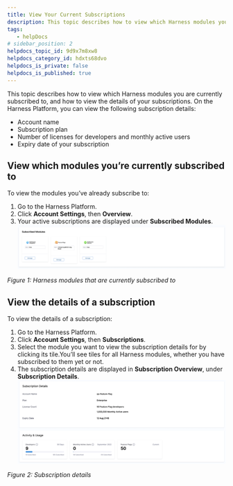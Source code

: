 ```yaml
---
title: View Your Current Subscriptions
description: This topic describes how to view which Harness modules you are currently subscribed to, and how to view the details of your subscriptions. On the Harness Platform, you can view the following subscrip…
tags: 
   - helpDocs
# sidebar_position: 2
helpdocs_topic_id: 9d9x7m8xw8
helpdocs_category_id: hdxts68dvo
helpdocs_is_private: false
helpdocs_is_published: true
---
```


This topic describes how to view which Harness modules you are currently subscribed to, and how to view the details of your subscriptions. On the Harness Platform, you can view the following subscription details:

* Account name
* Subscription plan
* Number of licenses for developers and monthly active users
* Expiry date of your subscription

## View which modules you’re currently subscribed to

To view the modules you’ve already subscribe to:

1. Go to the Harness Platform.
2. Click **Account Settings**, then **Overview**.
3. Your active subscriptions are displayed under **Subscribed Modules**.![A screenshot of the subscriptions on the account overview page.](./static/4-view-your-current-subscriptions-00.png)

*Figure 1: Harness modules that are currently subscribed to*

## View the details of a subscription

To view the details of a subscription: 

1. Go to the Harness Platform.
2. Click **Account Settings**, then **Subscriptions**.
3. Select the module you want to view the subscription details for by clicking its tile.You’ll see tiles for all Harness modules, whether you have subscribed to them yet or not.
4. The subscription details are displayed in **Subscription Overview**, under **Subscription Details**.  ![](./static/4-view-your-current-subscriptions-01.png)

*Figure 2: Subscription details*

